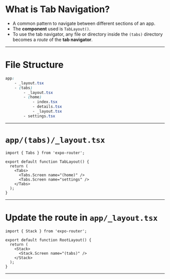 # What is Tab Navigation?
- A common pattern to navigate between different sections of an app.
- The **component** used is `TabLayout()`.
- To use the tab navigator, any file or directory inside the `(tabs)` directory becomes a _route_ of the **tab navigator**.

---
# File Structure
``` css
app:
	- _layout.tsx
	- (tabs)
		- _layout.tsx
		- (home)
			- index.tsx
			- details.tsx
			- _layout.tsx
		- settings.tsx
```

---
# `app/(tabs)/_layout.tsx`
``` tsx
import { Tabs } from 'expo-router';

export default function TabLayout() {
  return (
    <Tabs>
      <Tabs.Screen name="(home)" />
      <Tabs.Screen name="settings" />
    </Tabs>
  );
}
```

---
# Update the route in `app/_layout.tsx`
``` tsx
import { Stack } from 'expo-router';

export default function RootLayout() {
  return (
    <Stack>
      <Stack.Screen name="(tabs)" />
    </Stack>
  );
}
```

---

